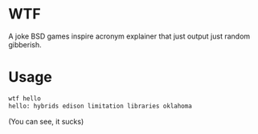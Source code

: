# WTF

A joke BSD games inspire acronym explainer that just output just random gibberish.

# Usage

```bat
wtf hello
hello: hybrids edison limitation libraries oklahoma
```
(You can see, it sucks)
